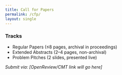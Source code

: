 ```yaml
---
title: Call for Papers
permalink: /cfp/
layout: single
---
```


### Tracks
- Regular Papers (≤8 pages, archival in proceedings)
- Extended Abstracts (2–4 pages, non-archival)
- Problem Pitches (2 slides, presented live)

_Submit via: [OpenReview/CMT link will go here]_
